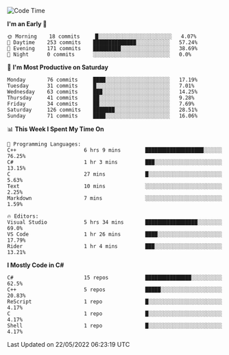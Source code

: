 <!--START_SECTION:waka-->
![Code Time](http://img.shields.io/badge/Code%20Time-791%20hrs-blue)

**I'm an Early 🐤** 

```text
🌞 Morning    18 commits     █░░░░░░░░░░░░░░░░░░░░░░░░   4.07% 
🌆 Daytime    253 commits    ██████████████░░░░░░░░░░░   57.24% 
🌃 Evening    171 commits    █████████░░░░░░░░░░░░░░░░   38.69% 
🌙 Night      0 commits      ░░░░░░░░░░░░░░░░░░░░░░░░░   0.0%

```
📅 **I'm Most Productive on Saturday** 

```text
Monday       76 commits     ████░░░░░░░░░░░░░░░░░░░░░   17.19% 
Tuesday      31 commits     █░░░░░░░░░░░░░░░░░░░░░░░░   7.01% 
Wednesday    63 commits     ███░░░░░░░░░░░░░░░░░░░░░░   14.25% 
Thursday     41 commits     ██░░░░░░░░░░░░░░░░░░░░░░░   9.28% 
Friday       34 commits     ██░░░░░░░░░░░░░░░░░░░░░░░   7.69% 
Saturday     126 commits    ███████░░░░░░░░░░░░░░░░░░   28.51% 
Sunday       71 commits     ████░░░░░░░░░░░░░░░░░░░░░   16.06%

```


📊 **This Week I Spent My Time On** 

```text
💬 Programming Languages: 
C++                      6 hrs 9 mins        ███████████████████░░░░░░   76.25% 
C#                       1 hr 3 mins         ███░░░░░░░░░░░░░░░░░░░░░░   13.15% 
C                        27 mins             █░░░░░░░░░░░░░░░░░░░░░░░░   5.63% 
Text                     10 mins             ░░░░░░░░░░░░░░░░░░░░░░░░░   2.25% 
Markdown                 7 mins              ░░░░░░░░░░░░░░░░░░░░░░░░░   1.59%

🔥 Editors: 
Visual Studio            5 hrs 34 mins       █████████████████░░░░░░░░   69.0% 
VS Code                  1 hr 26 mins        ████░░░░░░░░░░░░░░░░░░░░░   17.79% 
Rider                    1 hr 4 mins         ███░░░░░░░░░░░░░░░░░░░░░░   13.21%

```

**I Mostly Code in C#** 

```text
C#                       15 repos            ███████████████░░░░░░░░░░   62.5% 
C++                      5 repos             █████░░░░░░░░░░░░░░░░░░░░   20.83% 
ReScript                 1 repo              █░░░░░░░░░░░░░░░░░░░░░░░░   4.17% 
C                        1 repo              █░░░░░░░░░░░░░░░░░░░░░░░░   4.17% 
Shell                    1 repo              █░░░░░░░░░░░░░░░░░░░░░░░░   4.17%

```



 Last Updated on 22/05/2022 06:23:19 UTC
<!--END_SECTION:waka-->

